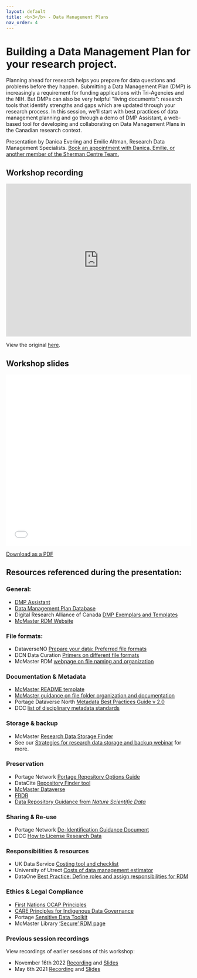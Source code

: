 ```yaml
---
layout: default
title: <b>3</b> - Data Management Plans
nav_order: 4
---
```


# Building a Data Management Plan for your research project.

Planning ahead for research helps you prepare for data questions and problems before they happen. Submitting a Data Management Plan (DMP) is increasingly a requirement for funding applications with Tri-Agencies and the NIH. But DMPs can also be very helpful "living documents": research tools that identify strengths and gaps which are updated through your research process. In this session, we'll start with best practices of data management planning and go through a demo of DMP Assistant, a web-based tool for developing and collaborating on Data Management Plans in the Canadian research context.

Presentation by Danica Evering and Emilie Altman, Research Data Management Specialists.
[Book an appointment with Danica, Emilie, or another member of the Sherman Centre Team.](https://libcal.mcmaster.ca/appointments/)


## Workshop recording

<iframe height="416" width="100%" allowfullscreen frameborder=0 src="https://echo360.ca/media/4c43985c-5e24-4b53-95fd-7ad524a13fa6/public"></iframe>

View the original [here](https://echo360.ca/media/4c43985c-5e24-4b53-95fd-7ad524a13fa6/public).

## Workshop slides

<embed src="assets/docs/2023_10_25_DMP-slides.pdf" style="border:none;" width="100%" height="466px">

[Download as a PDF](https://github.com/scds/intro-rdm/raw/main/assets/docs/2023_10_25_DMP-slides.pdf)

## Resources referenced during the presentation:

### General:
* [DMP Assistant](https://dmp-pgd.ca/)
* [Data Management Plan Database](https://rdm.mcmaster.ca/dmps)
* Digital Research Alliance of Canada [DMP Exemplars and Templates](https://alliancecan.ca/en/services/research-data-management/learning-and-training/training-resources#heading-dmp-exemplars)
* [McMaster RDM Website](https://rdm.mcmaster.ca/research-data-management)

### File formats:
* DataverseNO [Prepare your data: Preferred file formats](https://site.uit.no/dataverseno/deposit/prepare/#what-are-preferred-file-formats)
* DCN Data Curation [Primers on different file formats](https://datacurationnetwork.org/outputs/data-curation-primers/)
* McMaster RDM [webpage on file naming and organization](https://rdm.mcmaster.ca/organize#tab-file-folder-organization)

### Documentation & Metadata
* [McMaster README template](https://rdm.mcmaster.ca/sites/default/files/YYYYMMDD_AUTHOR_DATASET_ReadmeTemplate.txt)
* [McMaster guidance on file folder organization and documentation](https://rdm.mcmaster.ca/organize#tab-file-folder-organization)
* Portage Dataverse North [Metadata Best Practices Guide v 2.0](http://hdl.handle.net/2429/73609)
* DCC [list of disciplinary metadata standards](https://www.dcc.ac.uk/guidance/standards/metadata)

### Storage & backup
* McMaster [Research Data Storage Finder](https://u.mcmaster.ca/storagefinder)
* See our [Strategies for research data storage and backup webinar](storage) for more.

### Preservation
* Portage Network [Portage Repository Options Guide](https://zenodo.org/record/3966349)
* DataCite [Repository Finder tool](https://repositoryfinder.datacite.org/)
* [McMaster Dataverse](https://borealisdata.ca/dataverse/mcmaster)
* [FRDR](https://www.frdr-dfdr.ca/repo/)
* [Data Repository Guidance from <i>Nature Scientific Data</i>](https://www.nature.com/sdata/policies/repositories)

### Sharing & Re-use
* Portage Network [De-Identification Guidance Document](https://zenodo.org/record/4270551)
* DCC [How to License Research Data](https://www.dcc.ac.uk/guidance/how-guides/license-research-data)

### Responsibilities & resources
* UK Data Service [Costing tool and checklist](https://ukdataservice.ac.uk/media/622368/costingtool.pdf)
* University of Utrect [Costs of data management estimator](https://www.uu.nl/en/research/research-data-management/guides/costs-of-data-management)
* DataOne [Best Practice: Define roles and assign responsibilities for RDM](https://dataoneorg.github.io/Education/bestpractices/define-roles-and)

### Ethics & Legal Compliance
* [First Nations OCAP Principles](https://fnigc.ca/ocap-training/)
* [CARE Principles for Indigenous Data Governance](https://www.gida-global.org/care)
* Portage [Sensitive Data Toolkit](https://alliancecan.ca/en/services/research-data-management/learning-and-training/training-resources#heading-sensitive-data-guidance)
* McMaster Library [‘Secure’ RDM page](https://rdm.mcmaster.ca/secure)

### Previous session recordings

View recordings of earlier sessions of this workshop:
* November 16th 2022 [Recording](https://echo360.ca/media/e0ae5a2f-eebe-4374-859a-ec0d024a0ddb/public) and [Slides](https://github.com/scds/intro-rdm/raw/main/assets/docs/2022-11-07_DMP-Webinar.pdf)
* May 6th 2021 [Recording](https://echo360.ca/media/cbeb4b28-21a4-4149-a814-ddeef38efab4/public) and [Slides](https://github.com/scds/intro-rdm/raw/main/assets/docs/2021-05-07_DMP_Slides.pdf)
